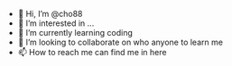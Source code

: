 - 👋 Hi, I’m @cho88
- 👀 I’m interested in ...
- 🌱 I’m currently learning coding
- 💞️ I’m looking to collaborate on who anyone to learn me
- 📫 How to reach me can find me in here

<!---
cho88/cho88 is a ✨ special ✨ repository because its `README.md` (this file) appears on your GitHub profile.
You can click the Preview link to take a look at your changes.
--->
